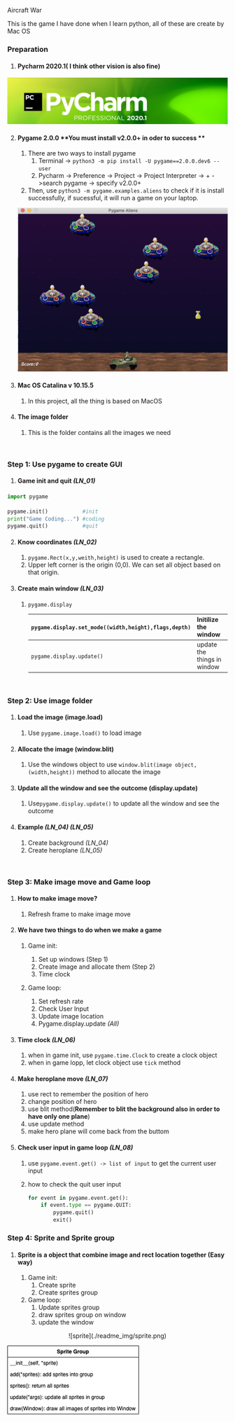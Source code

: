 Aircraft War

This is the game I have done when I learn python, all of these are create by Mac OS

### Preparation

1. #### Pycharm 2020.1( I think other vision is also fine)

![pycharm](./readme_img/pycharm.png)

2. #### Pygame 2.0.0  **You must install v2.0.0+ in oder to success **

   1. There are two ways to install pygame
      1. Terminal -> ```python3 -m pip install -U pygame==2.0.0.dev6 --user```
      2. Pycharm -> Preference -> Project -> Project Interpreter -> + ->search pygame -> specify v2.0.0+
   2. Then, use `python3 -m pygame.examples.aliens` to check if it is install successfully, if sucessful, it will run a game on your laptop.

   ![pygame_aliens](./readme_img/pygame_aliens.png)

3. #### Mac OS Catalina v 10.15.5

   1. In this project, all the thing is based on MacOS

4. #### The image folder

   1. This is the folder contains all the images we need

<br>

### Step 1: Use pygame to create GUI

1. #### Game init and quit   *(LN_01)*

```python
import pygame

pygame.init()			#init 
print("Game Coding...")	#coding
pygame.quit()			#quit
```

2. #### Know coordinates   *(LN_02)*

   1. ```pygame.Rect(x,y,weith,height)``` is used to create a rectangle.
   2. Upper left corner  is the origin (0,0). We can set all object based on that origin.

3. #### Create main window  *(LN_03)*

   1. ```pygame.display```

      | `pygame.display.set_mode((width,height),flags,depth)` | Initilize the window        |
      | ----------------------------------------------------- | --------------------------- |
      | `pygame.display.update()`                             | update the things in window |

<br>

### Step 2: Use image folder

1. #### Load the image (image.load)

   1. Use   ```pygame.image.load()``` to load image

2. #### Allocate the image (window.blit)

   1. Use the windows object to use ```window.blit(image object,(width,height))``` method to allocate the image

3. #### Update all the window and see the outcome (display.update)

   1. Use```pygame.display.update()``` to update all the window and see the outcome

4. #### Example *(LN_04)* *(LN_05)*

   1. Create background  *(LN_04)*
   2. Create heroplane  *(LN_05)*

<br>

### Step 3: Make image move and Game loop

1. #### How to make image move?

   1. Refresh frame to make image move

2. #### We have two things to do when we make a game

   1. Game init:
      1. Set up windows (Step 1)
      2. Create image and allocate them (Step 2)
      3. Time clock

   1. Game loop:
      1. Set refresh rate
      2. Check User Input
      3. Update image location
      4. Pygame.display.update  *(All)*

3. #### Time clock *(LN_06)*

   1. when in game init, use ```pygame.time.Clock``` to create a clock object
   2. when in game lopp, let clock object use ```tick``` method

4. #### Make heroplane move  *(LN_07)*

   1. use rect to remember the position of hero
   2. change  position of hero
   3. use blit method(**Remember to blit the background also in order to have only one plane**)
   4. use update method
   5. make hero plane will come back from the buttom

5. #### Check user input in game loop *(LN_08)*

   1. use ```pygame.event.get() -> list of input``` to get the current user input

   2. how to check the quit user input

      ```python
      for event in pygame.event.get():
          if event.type == pygame.QUIT:
              pygame.quit()
              exit()
      ```

### Step 4: Sprite and Sprite group

1. #### Sprite is a object that combine image and rect location together (Easy way)

   1. Game init:
      1. Create sprite
      2. Create sprites group
   2. Game loop:
      1. Update sprites group
      2. draw sprites group on window
      3. update the window

<div align=center>![sprite](./readme_img/sprite.png)</div>

![sprites_group](./readme_img/sprites_group.png)



